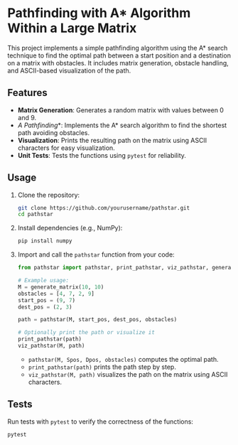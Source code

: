 # Pathfinding with A* Algorithm Within a Large Matrix

This project implements a simple pathfinding algorithm using the A* search technique to find the optimal path between a start position and a destination on a matrix with obstacles. It includes matrix generation, obstacle handling, and ASCII-based visualization of the path.

## Features
- **Matrix Generation**: Generates a random matrix with values between 0 and 9.
- **A* Pathfinding**: Implements the A* search algorithm to find the shortest path avoiding obstacles.
- **Visualization**: Prints the resulting path on the matrix using ASCII characters for easy visualization.
- **Unit Tests**: Tests the functions using `pytest` for reliability.

## Usage

1. Clone the repository:
    ```bash
    git clone https://github.com/yourusername/pathstar.git
    cd pathstar
    ```

2. Install dependencies (e.g., NumPy):
    ```bash
    pip install numpy
    ```

3. Import and call the `pathstar` function from your code:
    ```python
    from pathstar import pathstar, print_pathstar, viz_pathstar, generate_matrix

    # Example usage:
    M = generate_matrix(10, 10)
    obstacles = [4, 7, 2, 9]
    start_pos = (9, 7)
    dest_pos = (2, 3)

    path = pathstar(M, start_pos, dest_pos, obstacles)

    # Optionally print the path or visualize it
    print_pathstar(path)
    viz_pathstar(M, path)
    ```

    - `pathstar(M, Spos, Dpos, obstacles)` computes the optimal path.
    - `print_pathstar(path)` prints the path step by step.
    - `viz_pathstar(M, path)` visualizes the path on the matrix using ASCII characters.

## Tests

Run tests with `pytest` to verify the correctness of the functions:
```bash
pytest
